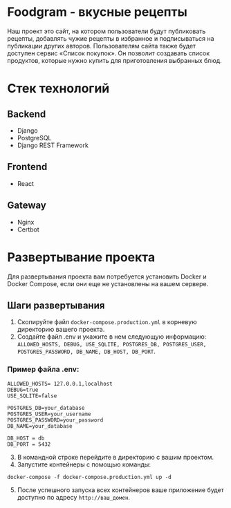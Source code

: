 # Foodgram - вкусные рецепты 
Наш проект это сайт, на котором пользователи будут публиковать рецепты, 
добавлять чужие рецепты в избранное и подписываться на публикации других авторов. 
Пользователям сайта также будет доступен сервис «Список покупок». 
Он позволит создавать список продуктов, которые нужно купить для приготовления выбранных блюд.

# Стек технологий 
## Backend
- Django
- PostgreSQL
- Django REST Framework

## Frontend
- React

## Gateway
- Nginx
- Certbot

# Развертывание проекта

Для развертывания проекта вам потребуется установить Docker и Docker Compose, 
если они еще не установлены на вашем сервере.

## Шаги развертывания
1. Скопируйте файл `docker-compose.production.yml` в корневую директорию вашего проекта.
2. Создайте файл .env и укажите в нем следующую информацию: 
`ALLOWED_HOSTS, DEBUG, USE_SQLITE, POSTGRES_DB, POSTGRES_USER, POSTGRES_PASSWORD, DB_NAME, DB_HOST, DB_PORT`.

### Пример файла .env: 
```
ALLOWED_HOSTS= 127.0.0.1,localhost
DEBUG=true
USE_SQLITE=false

POSTGRES_DB=your_database
POSTGRES_USER=your_username
POSTGRES_PASSWORD=your_password
DB_NAME=your_database

DB_HOST = db
DB_PORT = 5432
```

3. В командной строке перейдите в директорию с вашим проектом.
4. Запустите контейнеры с помощью команды:
```
docker-compose -f docker-compose.production.yml up -d
```
5. После успешного запуска всех контейнеров ваше приложение будет доступно по адресу 
`http://ваш_домен`.
